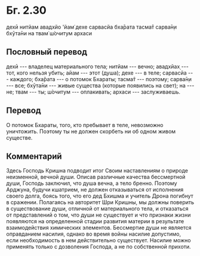 # Бг. 2.30

дехӣ нитйам авадхйо 'йам̇ дехе сарвасйа бха̄рата тасма̄т сарва̄н̣и бхӯта̄ни на
твам̇ ш́очитум архаси

## Пословный перевод

дехӣ --- владелец материального тела; нитйам --- вечно; авадхйах̣ ---
тот, кого нельзя убить; айам --- этот (душа); дехе --- в теле; сарвасйа
--- каждого; бха̄рата --- о потомок Бхараты; тасма̄т --- поэтому; сарва̄н̣и
--- все; бхӯта̄ни --- живые существа (которые появились на свет); на ---
не; твам --- ты; ш́очитум --- оплакивать; архаси --- заслуживаешь.

## Перевод

О потомок Бхараты, того, кто пребывает в теле, невозможно уничтожить.
Поэтому ты не должен скорбеть ни об одном живом существе.

## Комментарий

Здесь Господь Кришна подводит итог Своим наставлениям о природе
неизменной, вечной души. Описав различные качества бессмертной души,
Господь заключил, что душа вечна, а тело бренно. Поэтому Арджуна, будучи
кшатрием, не должен отказываться от исполнения своего долга, боясь того,
что его дед Бхишма и учитель Дрона погибнут в сражении. Полагаясь на
авторитет Шри Кришны, мы должны поверить в существование души, отличной
от материального тела, и отказаться от представлений о том, что души не
существует и что признаки жизни появляются на определенной стадии
развития материи в результате взаимодействия химических элементов.
Бессмертие души не является оправданием насилия, однако во время войны
насилие допустимо, если необходимость в нем действительно существует.
Насилие можно применять только с дозволения Господа, а не по собственной
прихоти.
